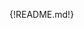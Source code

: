 <!---
Copyright © 2015-2019 the contributors (see Contributors.md).

This file is part of Knora.

Knora is free software: you can redistribute it and/or modify
it under the terms of the GNU Affero General Public License as published
by the Free Software Foundation, either version 3 of the License, or
(at your option) any later version.

Knora is distributed in the hope that it will be useful,
but WITHOUT ANY WARRANTY; without even the implied warranty of
MERCHANTABILITY or FITNESS FOR A PARTICULAR PURPOSE.  See the
GNU Affero General Public License for more details.

You should have received a copy of the GNU Affero General Public
License along with Knora.  If not, see <http://www.gnu.org/licenses/>.
-->

<!-- # Todos and Questions

Temp. Chapter: [Questions and Remarks for Documentation of GUI](todos_questions.md)

# DSP-METADATA-GUI Metadata Module

The dsp-metadata-gui is Python module and provides a GUI for collecting project specific metadata 
and store it in RDF XML.

## Specific objectives of the metadata module

- Collection of metadata on a scientific project for publication on the DSP
- Acquisition of metadata to create an archived project
- The metadata present the project and make it visible to other researchers
- The metadata follow a metadata schema which is explained under
 [dsp-ontologies](https://github.com/dasch-swiss/dsp-ontologies)


## Features

The metadata module is provided as a tool for recording just one research project or for the 
administration of several projects, for example in an institution. 
There are two windows. First you see a list view. Once you have created a project, you 
can carry on to the tabbed view.
One project, or a list of projects can be edited. 

Once all mandatory data of a project have been entered, the metadata can be validated. 
If the validation is successful, the project metadata (and files) can be uploaded to the DSP server. 

After approval by the DSP administrator, the project with its metadata (and possibly its project files) is publicly 
visible and findable.

For detailed description see  [overview](overview.md) page and follow the links.

## Use of the metadata module

1. Enter your short code, given by DaSCH Client Services 

2. Select a project folder with the project files it contains (the project folder can be empty, the files can be 
   selected later).

3. Select a project in the list and edit the metadata tabs. The following tabs are available: 
   Base Data, Project, Dataset, Person, Organisation, Grant. 
   Fill in the mandatory and possibly the optional fields. 
   
4. Once all mandatory fields are marked green, proceed to "Process selected to XML"

5. Upload the result of the processing file (XML, RDF/XML, Turtle, etc.) to the DaSCH Service Platform servers.
 -->

{!README.md!}

